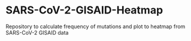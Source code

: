 # SARS-CoV-2-GISAID-Heatmap
Repository to calculate frequency of mutations and plot to heatmap from SARS-CoV-2 GISAID data
